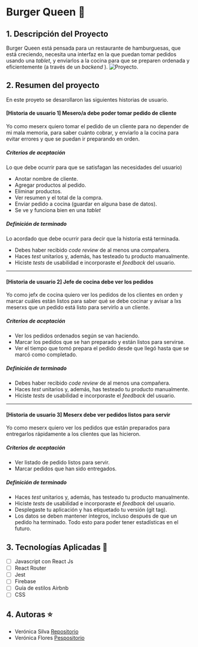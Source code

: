 # Burger Queen :hamburger:

## 1. Descripción del Proyecto

Burger Queen está pensada para un restaurante de hamburguesas, que está creciendo, necesita una interfaz en la que puedan tomar pedidos usando una _tablet_, y enviarlos
a la cocina para que se preparen ordenada y eficientemente (a través de un
_backend_ ).
![Proyecto](https://user-images.githubusercontent.com/68167686/105413472-24aeeb80-5c04-11eb-9cd1-ba7425eb7c8c.gif).

## 2. Resumen del proyecto

En este proyeto se desarollaron las siguientes historias de usuario.

#### [Historia de usuario 1] Mesero/a debe poder tomar pedido de cliente

Yo como meserx quiero tomar el pedido de un cliente para no depender de mi mala
memoria, para saber cuánto cobrar, y enviarlo a la cocina para evitar errores y
que se puedan ir preparando en orden.

##### Criterios de aceptación

Lo que debe ocurrir para que se satisfagan las necesidades del usuario)

- Anotar nombre de cliente.
- Agregar productos al pedido.
- Eliminar productos.
- Ver resumen y el total de la compra.
- Enviar pedido a cocina (guardar en alguna base de datos).
- Se ve y funciona bien en una _tablet_

##### Definición de terminado

Lo acordado que debe ocurrir para decir que la historia está terminada.

- Debes haber recibido _code review_ de al menos una compañera.
- Haces _test_ unitarios y, además, has testeado tu producto manualmente.
- Hiciste _tests_ de usabilidad e incorporaste el _feedback_ del usuario.

---

#### [Historia de usuario 2] Jefe de cocina debe ver los pedidos

Yo como jefx de cocina quiero ver los pedidos de los clientes en orden y
marcar cuáles están listos para saber qué se debe cocinar y avisar a lxs meserxs
que un pedido está listo para servirlo a un cliente.

##### Criterios de aceptación

- Ver los pedidos ordenados según se van haciendo.
- Marcar los pedidos que se han preparado y están listos para servirse.
- Ver el tiempo que tomó prepara el pedido desde que llegó hasta que se
  marcó como completado.

##### Definición de terminado

- Debes haber recibido _code review_ de al menos una compañera.
- Haces _test_ unitarios y, además, has testeado tu producto manualmente.
- Hiciste _tests_ de usabilidad e incorporaste el _feedback_ del usuario.

---

#### [Historia de usuario 3] Meserx debe ver pedidos listos para servir

Yo como meserx quiero ver los pedidos que están preparados para entregarlos
rápidamente a los clientes que las hicieron.

##### Criterios de aceptación

- Ver listado de pedido listos para servir.
- Marcar pedidos que han sido entregados.

##### Definición de terminado

- Haces _test_ unitarios y, además, has testeado tu producto manualmente.
- Hiciste _tests_ de usabilidad e incorporaste el _feedback_ del usuario.
- Desplegaste tu aplicación y has etiquetado tu versión (git tag).
- Los datos se deben mantener íntegros, incluso después de que un pedido ha
  terminado. Todo esto para poder tener estadísticas en el futuro.

## 3. Tecnologías Aplicadas :hammer:

- [ ] Javascript con React Js
- [ ] React Router
- [ ] Jest
- [ ] Firebase
- [ ] Guía de estilos Airbnb
- [ ] CSS

## 4. Autoras :star:

- Verónica Silva [Repositorio](https://github.com/VeroSilva?tab=repositories)
- Verónica Flores [Pespositorio](https://github.com/VeroFlores?tab=repositories)
